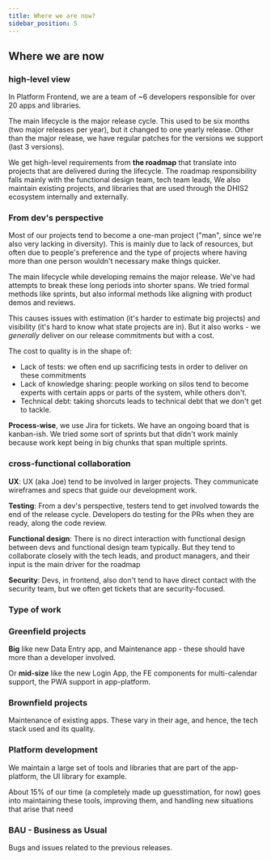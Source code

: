 ```yaml
---
title: Where we are now?
sidebar_position: 5
---
```


## Where we are now

### high-level view

In Platform Frontend, we are a team of ~6 developers responsible for over 20 apps and libraries.

The main lifecycle is the major release cycle. This used to be six months (two major releases per year), but it changed to one yearly release. Other than the major release, we have regular patches for the versions we support (last 3 versions).

We get high-level requirements from **the roadmap** that translate into projects that are delivered during the lifecycle. The roadmap responsibility falls mainly with the functional design team, tech team leads, We also maintain existing projects, and libraries that are used through the DHIS2 ecosystem internally and externally.

### From dev's perspective

Most of our projects tend to become a one-man project ("man", since we're also very lacking in diversity). This is mainly due to lack of resources, but often due to people's preference and the type of projects where having more than one person wouldn't necessary make things quicker.

The main lifecycle while developing remains the major release. We've had attempts to break these long periods into shorter spans. We tried formal methods like sprints, but also informal methods like aligning with product demos and reviews.

This causes issues with estimation (it's harder to estimate big projects) and visibility (it's hard to know what state projects are in). But it also works - we _generally_ deliver on our release commitments but with a cost.

The cost to quality is in the shape of:

- Lack of tests: we often end up sacrificing tests in order to deliver on these commitments
- Lack of knowledge sharing: people working on silos tend to become experts with certain apps or parts of the system, while others don't.
- Technical debt: taking shorcuts leads to technical debt that we don't get to tackle.

**Process-wise**, we use Jira for tickets. We have an ongoing board that is kanban-ish. We tried some sort of sprints but that didn't work mainly because work kept being in big chunks that span multiple sprints.

### cross-functional collaboration

**UX**: UX (aka Joe) tend to be involved in larger projects. They communicate wireframes and specs that guide our development work.

**Testing**: From a dev's perspective, testers tend to get involved towards the end of the release cycle. Developers do testing for the PRs when they are ready, along the code review. 

**Functional design**: There is no direct interaction with functional design between devs and functional design team typically. But they tend to collaborate closely with the tech leads, and product managers, and their input is the main driver for the roadmap

**Security**: Devs, in frontend, also don't tend to have direct contact with the security team, but we often get tickets that are security-focused.

### Type of work

### Greenfield projects
**Big** like new Data Entry app, and Maintenance app - these should have more than a developer involved.

Or **mid-size** like the new Login App, the FE components for multi-calendar support, the PWA support in app-platform.

### Brownfield projects

Maintenance of existing apps. These vary in their age, and hence, the tech stack used and its quality.

### Platform development

We maintain a large set of tools and libraries that are part of the app-platform, the UI library for example.

About 15% of our time (a completely made up guesstimation, for now) goes into maintaining these tools, improving them, and handling new situations that arise that need 

### BAU - Business as Usual

Bugs and issues related to the previous releases.
